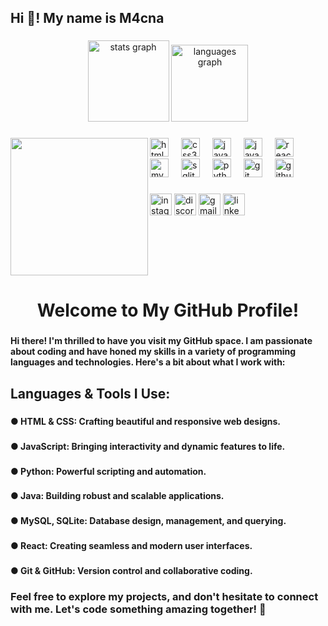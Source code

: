 <h2 align="left">Hi 👋! My name is M4cna

###

<div align="center">
  <img src="https://github-readme-stats.vercel.app/api?username=M4cna&hide_title=false&hide_rank=false&show_icons=true&include_all_commits=true&count_private=true&disable_animations=false&theme=omni&locale=en&hide_border=false" height="130" alt="stats graph"  />
  <img src="https://github-readme-stats.vercel.app/api/top-langs?username=M4cna&locale=en&hide_title=false&layout=compact&card_width=320&langs_count=5&theme=omni&hide_border=false" height="123" alt="languages graph"  />
</div>

###

<img align="left" height="220" src="https://i.pinimg.com/564x/fa/ec/ed/faeced45bc2823ae1b31822c06cee9d7.jpg"  />

###

<div align="left" style="margin-right: 20px;">
  <img src="https://cdn.jsdelivr.net/gh/devicons/devicon/icons/html5/html5-original.svg" height="30" alt="html5 logo"  />
  <img width="12" />
  <img src="https://cdn.jsdelivr.net/gh/devicons/devicon/icons/css3/css3-original.svg" height="30" alt="css3 logo"  />
  <img width="12" />
  <img src="https://cdn.jsdelivr.net/gh/devicons/devicon/icons/javascript/javascript-original.svg" height="30" alt="javascript logo"  />
  <img width="12" />
  <img src="https://cdn.jsdelivr.net/gh/devicons/devicon/icons/java/java-original.svg" height="30" alt="java logo"  />
  <img width="12" />
  <img src="https://cdn.jsdelivr.net/gh/devicons/devicon/icons/react/react-original.svg" height="30" alt="react logo"  />
  <img width="12" />
  <img src="https://cdn.jsdelivr.net/gh/devicons/devicon/icons/mysql/mysql-original.svg" height="30" alt="mysql logo"  />
  <img width="12" />
  <img src="https://cdn.jsdelivr.net/gh/devicons/devicon/icons/sqlite/sqlite-original.svg" height="30" alt="sqlite logo"  />
  <img width="12" />
  <img src="https://cdn.jsdelivr.net/gh/devicons/devicon/icons/python/python-original.svg" height="30" alt="python logo"  />
  <img width="12" />
  <img src="https://cdn.jsdelivr.net/gh/devicons/devicon/icons/git/git-original.svg" height="30" alt="git logo"  />
  <img width="12" />
  <img src="https://cdn.jsdelivr.net/gh/devicons/devicon/icons/github/github-original.svg" height="30" alt="github logo"  />
</div>

###


<div align="left">
  <img src="https://img.shields.io/static/v1?message=Instagram&logo=instagram&label=&color=E4405F&logoColor=white&labelColor=&style=for-the-badge" height="35" alt="instagram logo"  />
  <img src="https://img.shields.io/static/v1?message=Discord&logo=discord&label=&color=7289DA&logoColor=white&labelColor=&style=for-the-badge" height="35" alt="discord logo"  />
  <img src="https://img.shields.io/static/v1?message=Gmail&logo=gmail&label=&color=D14836&logoColor=white&labelColor=&style=for-the-badge" height="35" alt="gmail logo"  />
  <img src="https://img.shields.io/static/v1?message=LinkedIn&logo=linkedin&label=&color=0077B5&logoColor=white&labelColor=&style=for-the-badge" height="35" alt="linkedin logo"  />
</div>

###

<br clear="both">

<h1 align="center">Welcome to My GitHub Profile!</h1>

###

<h4 align="left">Hi there! I'm thrilled to have you visit my GitHub space. I am passionate about coding and have honed my skills in a variety of programming languages and technologies. Here's a bit about what I work with:</h4>

###

<h2 align="left">Languages & Tools I Use:</h2>

###

<h4 align="left">● HTML & CSS: Crafting beautiful and responsive web designs.</h4>

###

<h4 align="left">● JavaScript: Bringing interactivity and dynamic features to life.</h4>

###

<h4 align="left">● Python: Powerful scripting and automation.</h4>

###

<h4 align="left">● Java: Building robust and scalable applications.</h4>

###

<h4 align="left">●  MySQL, SQLite: Database design, management, and querying.</h4>

###

<h4 align="left">● React: Creating seamless and modern user interfaces.</h4>

###

<h4 align="left">● Git & GitHub: Version control and collaborative coding.</h4>

###

<h3 align="left">Feel free to explore my projects, and don't hesitate to connect with me. Let's code something amazing together! 🚀</h3>

###
